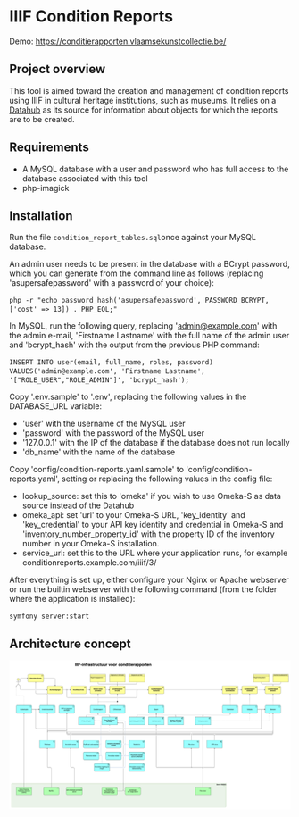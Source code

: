 # IIIF Condition Reports

Demo: https://conditierapporten.vlaamsekunstcollectie.be/

## Project overview

This tool is aimed toward the creation and management of condition reports using IIIF in cultural heritage institutions, such as museums. It relies on a [Datahub](https://github.com/thedatahub/Datahub) as its source for information about objects for which the reports are to be created.


## Requirements

* A MySQL database with a user and password who has full access to the database associated with this tool
* php-imagick

## Installation

Run the file `condition_report_tables.sql`once against your MySQL database.

An admin user needs to be present in the database with a BCrypt password, which you can generate from the command line as follows (replacing 'asupersafepassword' with a password of your choice):
```
php -r "echo password_hash('asupersafepassword', PASSWORD_BCRYPT, ['cost' => 13]) . PHP_EOL;"
```
In MySQL, run the following query, replacing 'admin@example.com' with the admin e-mail, 'Firstname Lastname' with the full name of the admin user and 'bcrypt_hash' with the output from the previous PHP command:
```
INSERT INTO user(email, full_name, roles, password) VALUES('admin@example.com', 'Firstname Lastname', '["ROLE_USER","ROLE_ADMIN"]', 'bcrypt_hash');
```

Copy '.env.sample' to '.env', replacing the following values in the DATABASE_URL variable:
* 'user' with the username of the MySQL user
* 'password' with the password of the MySQL user
* '127.0.0.1' with the IP of the database if the database does not run locally
* 'db_name' with the name of the database

Copy 'config/condition-reports.yaml.sample' to 'config/condition-reports.yaml', setting or replacing the following values in the config file:
* lookup_source: set this to 'omeka' if you wish to use Omeka-S as data source instead of the Datahub
* omeka_api: set 'url' to your Omeka-S URL, 'key_identity' and 'key_credential' to your API key identity and credential in Omeka-S and 'inventory_number_property_id' with the property ID of the inventory number in your Omeka-S installation.
* service_url: set this to the URL where your application runs, for example conditionreports.example.com/iiif/3/

After everything is set up, either configure your Nginx or Apache webserver or run the builtin webserver with the following command (from the folder where the application is installed):
```
symfony server:start
```

## Architecture concept

![Alt text](architectuurConditierapporten.png?raw=true)
